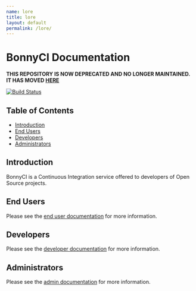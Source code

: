 ```yaml
---
name: lore
title: lore
layout: default
permalink: /lore/
---
```


# BonnyCI Documentation

**THIS REPOSITORY IS NOW DEPRECATED AND NO LONGER MAINTAINED. IT HAS MOVED [HERE](https://www.github.com/bonnyci/bonnyci.org)**

[![Build Status](https://travis-ci.org/BonnyCI/lore.svg?branch=master)](https://travis-ci.org/BonnyCI/lore)

## Table of Contents

* [Introduction](#introduction)
* [End Users](#end-users)
* [Developers](#developers)
* [Administrators](#administrators)

## Introduction

BonnyCI is a Continuous Integration service offered to developers of Open Source projects.

## End Users

Please see the [end user documentation](end_users) for more information.

## Developers

Please see the [developer documentation](developers) for more information.

## Administrators

Please see the [admin documentation](admins) for more information.
